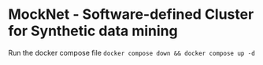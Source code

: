 # MockNet - Software-defined Cluster for Synthetic data mining

Run the docker compose file
`docker compose down && docker compose up -d`